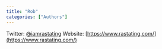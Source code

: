 ```yaml
---
title: "Rob"
categories: ["Authors"]
---
```


Twitter: [@iamrastating](https://twitter.com/iamrastating)
Website: [https://www.rastating.com/](https://www.rastating.com/)
